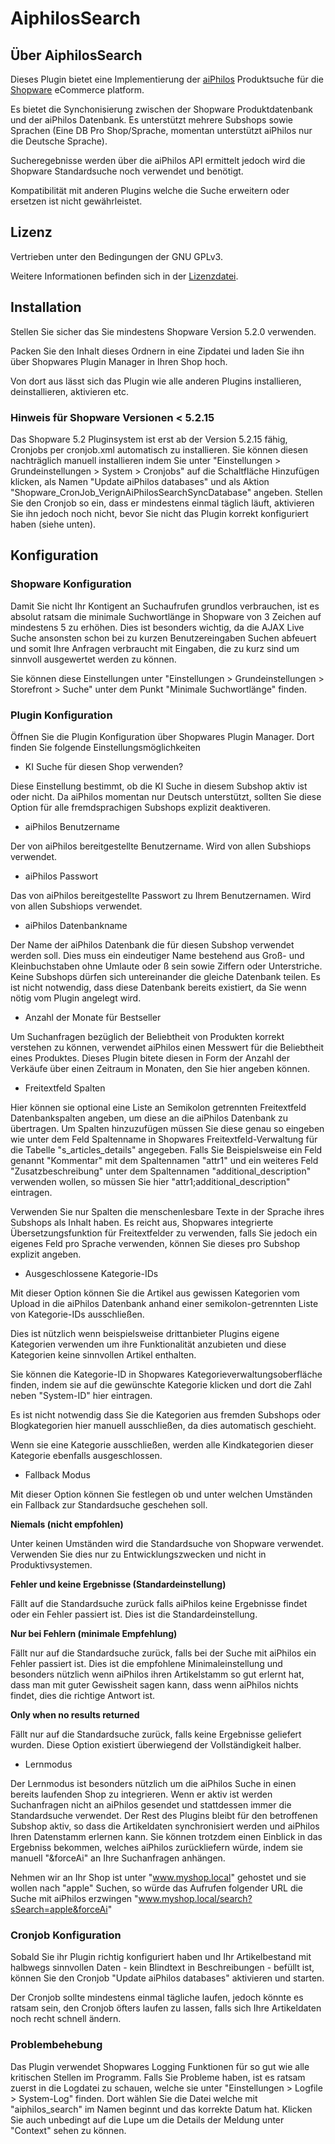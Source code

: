 # AiphilosSearch
## Über AiphilosSearch
Dieses Plugin bietet eine Implementierung der [aiPhilos](https://aiphilos.com) Produktsuche für die [Shopware](https://shopware.com/) eCommerce platform.

Es bietet die Synchonisierung zwischen der Shopware Produktdatenbank und der aiPhilos Datenbank. Es unterstützt mehrere Subshops sowie Sprachen (Eine DB Pro Shop/Sprache, momentan unterstützt aiPhilos nur die Deutsche Sprache).


Sucheregebnisse werden über die aiPhilos API ermittelt jedoch wird die Shopware Standardsuche noch verwendet und benötigt.

Kompatibilität mit anderen Plugins welche die Suche erweitern oder ersetzen ist nicht gewährleistet.

## Lizenz

Vertrieben unter den Bedingungen der GNU GPLv3.

Weitere Informationen befinden sich in der [Lizenzdatei](LICENSE.md).

## Installation

Stellen Sie sicher das Sie mindestens Shopware Version 5.2.0 verwenden.

Packen Sie den Inhalt dieses Ordnern in eine Zipdatei und laden Sie ihn über Shopwares Plugin Manager in Ihren Shop hoch.

Von dort aus lässt sich das Plugin wie alle anderen Plugins installieren, deinstallieren, aktivieren etc.

### Hinweis für Shopware Versionen < 5.2.15

Das Shopware 5.2 Pluginsystem ist erst ab der Version 5.2.15 fähig, Cronjobs per cronjob.xml automatisch zu installieren.
Sie können diesen nachträglich manuell installieren indem Sie unter "Einstellungen > Grundeinstellungen > System > Cronjobs" auf die Schaltfläche Hinzufügen klicken, als Namen "Update aiPhilos databases" und als Aktion "Shopware_CronJob_VerignAiPhilosSearchSyncDatabase" angeben.
Stellen Sie den Cronjob so ein, dass er mindestens einmal täglich läuft, aktivieren Sie ihn jedoch noch nicht, bevor Sie nicht das Plugin korrekt konfiguriert haben (siehe unten).

## Konfiguration

### Shopware Konfiguration

Damit Sie nicht Ihr Kontigent an Suchaufrufen grundlos verbrauchen, ist es absolut ratsam die minimale Suchwortlänge in Shopware von 3 Zeichen auf mindestens 5 zu erhöhen.
Dies ist besonders wichtig, da die AJAX Live Suche ansonsten schon bei zu kurzen Benutzereingaben Suchen abfeuert und somit Ihre Anfragen verbraucht mit Eingaben, die zu kurz sind um sinnvoll ausgewertet werden zu können.

Sie können diese Einstellungen unter "Einstellungen > Grundeinstellungen > Storefront > Suche" unter dem Punkt "Minimale Suchwortlänge" finden.

### Plugin Konfiguration
Öffnen Sie die Plugin Konfiguration über Shopwares Plugin Manager.
Dort finden Sie folgende Einstellungsmöglichkeiten

* KI Suche für diesen Shop verwenden?

Diese Einstellung bestimmt, ob die KI Suche in diesem Subshop aktiv ist oder nicht. Da aiPhilos momentan nur Deutsch unterstützt, sollten Sie diese Option für alle fremdsprachigen Subshops explizit deaktiveren.

* aiPhilos Benutzername

Der von aiPhilos bereitgestellte Benutzername.
Wird von allen Subshiops verwendet.

* aiPhilos Passwort

Das von aiPhilos bereitgestellte Passwort zu Ihrem Benutzernamen.
Wird von allen Subshiops verwendet.

* aiPhilos Datenbankname

Der Name der aiPhilos Datenbank die für diesen Subshop verwendet werden soll.
Dies muss ein eindeutiger Name bestehend aus Groß- und Kleinbuchstaben ohne Umlaute oder ß sein sowie Ziffern oder Unterstriche.
Keine Subshops dürfen sich untereinander die gleiche Datenbank teilen.
Es ist nicht notwendig, dass diese Datenbank bereits existiert, da Sie wenn nötig vom Plugin angelegt wird.

* Anzahl der Monate für Bestseller

Um Suchanfragen bezüglich der Beliebtheit von Produkten korrekt verstehen zu können, verwendet aiPhilos einen Messwert für die Beliebtheit eines Produktes. Dieses Plugin bitete diesen in Form der Anzahl der Verkäufe über einen Zeitraum in Monaten, den Sie hier angeben können.

* Freitextfeld Spalten

Hier können sie optional eine Liste an Semikolon getrennten Freitextfeld Datenbankspalten angeben, um diese an die aiPhilos Datenbank zu übertragen. Um Spalten hinzuzufügen müssen Sie diese genau so eingeben wie unter dem Feld Spaltenname in Shopwares Freitextfeld-Verwaltung für die Tabelle "s_articles_details" angegeben.
Falls Sie Beispielsweise ein Feld genannt "Kommentar" mit dem Spaltennamen "attr1" und ein weiteres Feld "Zusatzbeschreibung" unter dem Spaltennamen "additional_description" verwenden wollen, so müssen Sie hier "attr1;additional_description" eintragen.

Verwenden Sie nur Spalten die menschenlesbare Texte in der Sprache ihres Subshops als Inhalt haben. Es reicht aus, Shopwares integrierte Übersetzungsfunktion für Freitextfelder zu verwenden, falls Sie jedoch ein eigenes Feld pro Sprache verwenden, können Sie dieses pro Subshop explizit angeben.

* Ausgeschlossene Kategorie-IDs

Mit dieser Option können Sie die Artikel aus gewissen Kategorien vom Upload in die aiPhilos Datenbank anhand einer semikolon-getrennten Liste von Kategorie-IDs ausschließen.

Dies ist nützlich wenn beispielsweise drittanbieter Plugins eigene Kategorien verwenden um ihre Funktionalität anzubieten und diese Kategorien keine sinnvollen Artikel enthalten.

Sie können die Kategorie-ID in Shopwares Kategorieverwaltungsoberfläche finden, indem sie auf die gewünschte Kategorie klicken und dort die Zahl neben "System-ID" hier eintragen.

Es ist nicht notwendig dass Sie die Kategorien aus fremden Subshops oder Blogkategorien hier manuell ausschließen, da dies automatisch geschieht.

Wenn sie eine Kategorie ausschließen, werden alle Kindkategorien dieser Kategorie ebenfalls ausgeschlossen.

* Fallback Modus

Mit dieser Option können Sie festlegen ob und unter welchen Umständen ein Fallback zur Standardsuche geschehen soll.

__Niemals (nicht empfohlen)__

Unter keinen Umständen wird die Standardsuche von Shopware verwendet.
Verwenden Sie dies nur zu Entwicklungszwecken und nicht in Produktivsystemen.

__Fehler und keine Ergebnisse (Standardeinstellung)__

Fällt auf die Standardsuche zurück falls aiPhilos keine Ergebnisse findet oder ein Fehler passiert ist. Dies ist die Standardeinstellung. 

__Nur bei Fehlern (minimale Empfehlung)__

Fällt nur auf die Standardsuche zurück, falls bei der Suche mit aiPhilos ein Fehler passiert ist. Dies ist die empfohlene Minimaleinstellung und besonders nützlich wenn aiPhilos ihren Artikelstamm so gut erlernt hat, dass man mit guter Gewissheit sagen kann, dass wenn aiPhilos nichts findet, dies die richtige Antwort ist.

__Only when no results returned__

Fällt nur auf die Standardsuche zurück, falls keine Ergebnisse geliefert wurden. Diese Option existiert überwiegend der Vollständigkeit halber.

* Lernmodus

Der Lernmodus ist besonders nützlich um die aiPhilos Suche in einen bereits laufenden Shop zu integrieren. Wenn er aktiv ist werden Suchanfragen nicht an aiPhilos gesendet und stattdessen immer die Standardsuche verwendet. Der Rest des Plugins bleibt für den betroffenen Subshop aktiv, so dass die Artikeldaten synchronisiert werden und aiPhilos Ihren Datenstamm erlernen kann. Sie können trotzdem einen Einblick in das Ergebniss bekommen, welches aiPhilos zurückliefern würde, indem sie manuell "&forceAi" an Ihre Suchanfragen anhängen.

Nehmen wir an Ihr Shop ist unter "www.myshop.local" gehostet und sie wollen nach "apple" Suchen, so würde das Aufrufen folgender URL die Suche mit aiPhilos erzwingen "www.myshop.local/search?sSearch=apple&forceAi"

### Cronjob Konfiguration

Sobald Sie ihr Plugin richtig konfiguriert haben und Ihr Artikelbestand mit halbwegs sinnvollen Daten - kein Blindtext in Beschreibungen - befüllt ist, können Sie den Cronjob "Update aiPhilos databases" aktivieren und starten.

Der Cronjob sollte mindestens einmal tägliche laufen, jedoch könnte es ratsam sein, den Cronjob öfters laufen zu lassen, falls sich Ihre Artikeldaten noch recht schnell ändern.

### Problembehebung

Das Plugin verwendet Shopwares Logging Funktionen für so gut wie alle kritischen Stellen im Programm. Falls Sie Probleme haben, ist es ratsam zuerst in die Logdatei zu schauen, welche sie unter "Einstellungen > Logfile > System-Log" finden. Dort wählen Sie die Datei welche mit "aiphilos_search" im Namen beginnt und das korrekte Datum hat.
Klicken Sie auch unbedingt auf die Lupe um die Details der Meldung unter "Context" sehen zu können.